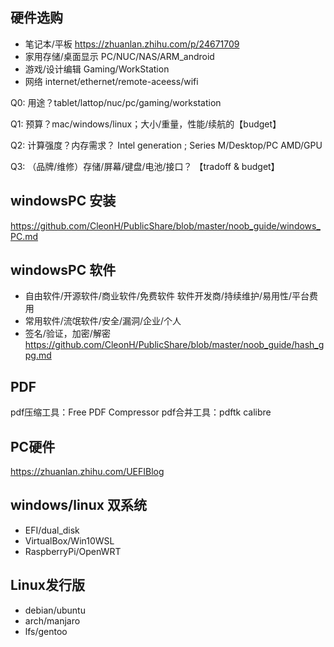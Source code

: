 
## 硬件选购
- 笔记本/平板 https://zhuanlan.zhihu.com/p/24671709
- 家用存储/桌面显示 PC/NUC/NAS/ARM_android
- 游戏/设计编辑 Gaming/WorkStation
- 网络  internet/ethernet/remote-aceess/wifi

Q0: 用途？tablet/lattop/nuc/pc/gaming/workstation

Q1: 预算？mac/windows/linux；大小/重量，性能/续航的【budget】

Q2: 计算强度？内存需求？ Intel generation ; Series M/Desktop/PC AMD/GPU

Q3: （品牌/维修）存储/屏幕/键盘/电池/接口？ 【tradoff & budget】


## windowsPC 安装 
https://github.com/CleonH/PublicShare/blob/master/noob_guide/windows_PC.md

## windowsPC 软件
- 自由软件/开源软件/商业软件/免费软件 软件开发商/持续维护/易用性/平台费用
- 常用软件/流氓软件/安全/漏洞/企业/个人
- 签名/验证，加密/解密 https://github.com/CleonH/PublicShare/blob/master/noob_guide/hash_gpg.md

## PDF
pdf压缩工具：Free PDF Compressor
pdf合并工具：pdftk 
calibre

## PC硬件
https://zhuanlan.zhihu.com/UEFIBlog

## windows/linux 双系统 
- EFI/dual_disk
- VirtualBox/Win10WSL
- RaspberryPi/OpenWRT

## Linux发行版
 - debian/ubuntu
 - arch/manjaro
 - lfs/gentoo
 
